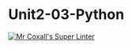 # Unit2-03-Python
[![Mr Coxall's Super Linter](https://github.com/ICS3U-C-Programming-ShemIrekpita/Unit2-03-Python/workflows/Mr%20Coxall's%20Super%20Linter/badge.svg)](https://github.com/ICS3U-C-Programming-ShemIrekpita/Unit2-03-Python/actions/)
